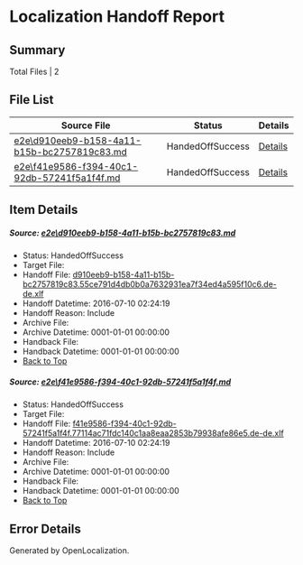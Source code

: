 # <a name='report-top'></a> Localization Handoff Report

## Summary
 Total Files | 2

## File List
 Source File | Status | Details 
 ----------- | ------ | ------- 
 [e2e\d910eeb9-b158-4a11-b15b-bc2757819c83.md](https://github.com/OpenLocalizationTestOrg/oltest/blob/9f3ae99ac1e91423f4ddfa60e9c1c7c341d0160f/e2e/d910eeb9-b158-4a11-b15b-bc2757819c83.md) | HandedOffSuccess | [Details](#90927a354e8886ee605d01cf6478949c1506ca6b10)
 [e2e\f41e9586-f394-40c1-92db-57241f5a1f4f.md](https://github.com/OpenLocalizationTestOrg/oltest/blob/9f3ae99ac1e91423f4ddfa60e9c1c7c341d0160f/e2e/f41e9586-f394-40c1-92db-57241f5a1f4f.md) | HandedOffSuccess | [Details](#ff46a60e6446a97637e6251c522128a795cd5f8315)

## Item Details
##### <a name='90927a354e8886ee605d01cf6478949c1506ca6b10'></a> Source: [e2e\d910eeb9-b158-4a11-b15b-bc2757819c83.md](https://github.com/OpenLocalizationTestOrg/oltest/blob/9f3ae99ac1e91423f4ddfa60e9c1c7c341d0160f/e2e/d910eeb9-b158-4a11-b15b-bc2757819c83.md)
* Status: HandedOffSuccess
* Target File: 
* Handoff File: [d910eeb9-b158-4a11-b15b-bc2757819c83.55ce791d4db0b0a7632931ea7f34ed4a595f10c6.de-de.xlf](https://github.com/OpenLocalizationTestOrg/olhandoff-e2e/blob/d2d95e425da6684de480bb759d995a889e50ca99/ol-handoff/OpenLocalizationTestOrg/oltest-dede-fly/ci/ht/d910eeb9-b158-4a11-b15b-bc2757819c83.55ce791d4db0b0a7632931ea7f34ed4a595f10c6.de-de.xlf)
* Handoff Datetime: 2016-07-10 02:24:19
* Handoff Reason: Include
* Archive File: 
* Archive Datetime: 0001-01-01 00:00:00
* Handback File: 
* Handback Datetime: 0001-01-01 00:00:00
* [Back to Top](#report-top)

##### <a name='ff46a60e6446a97637e6251c522128a795cd5f8315'></a> Source: [e2e\f41e9586-f394-40c1-92db-57241f5a1f4f.md](https://github.com/OpenLocalizationTestOrg/oltest/blob/9f3ae99ac1e91423f4ddfa60e9c1c7c341d0160f/e2e/f41e9586-f394-40c1-92db-57241f5a1f4f.md)
* Status: HandedOffSuccess
* Target File: 
* Handoff File: [f41e9586-f394-40c1-92db-57241f5a1f4f.77114ac71fdc140c1aa8eaa2853b79938afe86e5.de-de.xlf](https://github.com/OpenLocalizationTestOrg/olhandoff-e2e/blob/d2d95e425da6684de480bb759d995a889e50ca99/ol-handoff/OpenLocalizationTestOrg/oltest-dede-fly/ci/ht/f41e9586-f394-40c1-92db-57241f5a1f4f.77114ac71fdc140c1aa8eaa2853b79938afe86e5.de-de.xlf)
* Handoff Datetime: 2016-07-10 02:24:19
* Handoff Reason: Include
* Archive File: 
* Archive Datetime: 0001-01-01 00:00:00
* Handback File: 
* Handback Datetime: 0001-01-01 00:00:00
* [Back to Top](#report-top)


## Error Details

Generated by OpenLocalization.
